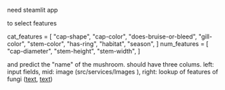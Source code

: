 need steamlit app

to select features

cat_features = [
    "cap-shape",
    "cap-color",
    "does-bruise-or-bleed",
    "gill-color",
    "stem-color",
    "has-ring",
    "habitat",
    "season",
]
num_features = [
    "cap-diameter",
    "stem-height",
    "stem-width",
]

and predict the "name" of the mushroom. should have three colums. left: input fields, mid: image (src/services/Images ), right: lookup of features of fungi ([text](../data/raw/primary_data_edited.csv), [text](../data/raw/primary_data_meta.txt))